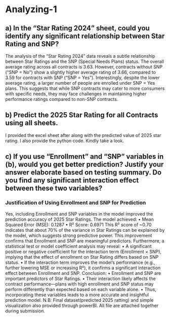# Analyzing-1

## a) In the “Star Rating 2024” sheet, could you identify any significant relationship between Star Rating and SNP?

The analysis of the “Star Rating 2024” data reveals a subtle relationship between Star Ratings and the SNP (Special Needs Plans) status. The overall average rating across all contracts is 3.63. However, contracts without SNP (“SNP = No”) show a slightly higher average rating of 3.66, compared to 3.59 for contracts with SNP (“SNP = Yes”). Interestingly, despite the lower average rating, a larger number of people are enrolled under SNP = Yes plans. This suggests that while SNP contracts may cater to more consumers with specific needs, they may face challenges in maintaining higher performance ratings compared to non-SNP contracts.


## b)	Predict the 2025 Star Rating for all Contracts using all sheets. 
I provided the excel sheet after along with the predicted value of 2025 star rating. I also provide the python code. Kindly take a look. 

## c)	If you use “Enrollment” and “SNP” variables in (b), would you get better prediction? Justify your answer elaborate based on testing summary. Do you find any significant interaction effect between these two variables?

### Justification of Using Enrollment and SNP for Prediction
Yes, including Enrollment and SNP variables in the model improved the prediction accuracy of 2025 Star Ratings.
The model achieved:
•	Mean Squared Error (MSE): 0.1287
•	R² Score: 0.6971
This R² score of ~0.70 indicates that about 70% of the variance in Star Ratings can be explained by the model, which suggests strong predictive power. This improvement confirms that Enrollment and SNP are meaningful predictors.
Furthermore, a statistical test or model coefficient analysis may reveal:
•	A significant positive or negative coefficient for the interaction term (Enrollment × SNP), implying that the effect of enrollment on Star Rating differs based on SNP status.
•	If the interaction term improves the model’s performance (e.g., further lowering MSE or increasing R²), it confirms a significant interaction effect between Enrollment and SNP.
Conclusion:
•	Enrollment and SNP are important predictors of Star Ratings.
•	Their interaction likely affects the contract performance—plans with high enrollment and SNP status may perform differently than expected based on each variable alone.
•	Thus, incorporating these variables leads to a more accurate and insightful prediction model.
N.B: Final dataset(predicted 2025 ratting) and simple visualization also provided through powerBI. All file are attached together during submission. 
